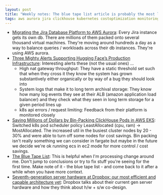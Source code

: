 ```yaml
---
layout: post
title: "Weekly notes: The blue tape list article is probably the most likely to have a positive impact on how I view the world and work. And I've recently discovered the clickhouse engineering blog is absolutely incredible ..."
tags: aws aurora jira clickhouse kubernetes costoptimization monitoring
---
```


* [Migrating the Jira Database Platform to AWS Aurora](https://www.atlassian.com/blog/atlassian-engineering/migrating-jira-database-platform-to-aws-aurora): Every Jira instance gets its own db. There are millions of them packed onto several thousand virtual machines. They're moving around hundreds a day as a way to balance queries / workloads across their db instances. They're using AWS aurora.
* [Three Mighty Alerts Supporting Hugging Face’s Production Infrastructure](https://huggingface.co/blog/infrastructure-alerting): Interesting alerts these (not the usual ones) ...
  * High nat gateway throughput: They have a static threshold set such that when they cross it they know the system has grown substantively either organically or by way of a bug they should look into
  * System logs that make it to long term archival storage: They know how many log events they see at their ALB (amazon application load balancer) and they check what they seen in long term storage for a given period lines up
  * k8s api errors / request limiting: Feedback from their platform is monitored closely
* [Saving Millions of Dollars by Bin-Packing ClickHouse Pods in AWS EKS](https://clickhouse.com/blog/packing-kubernetes-pods-more-efficiently-saving-money): Switched k8s pod scheduler policy LeastAllocated (cpu, ram) -> MostAllocated. The increased util in the busiest cluster nodes by 20 - 30% and were able to turn off some nodes for cost savings. Bin packing isn't really something we can consider in fargate but maybe in the future we decide we're ok running ecs in ec2 mode for more control / cost savings.
* [The Blue Tape List](https://randsinrepose.com/archives/the-blue-tape-list/): This is helpful when I'm processing change around me. Don't jump to conclusions or try to fix stuff you're seeing for the first time. Make note of it - the blue tape list - and come back to it after a while when you have more context.
* [Seventh-generation server hardware at Dropbox: our most efficient and capable architecture yet](https://dropbox.tech/infrastructure/seventh-generation-server-hardware): Dropbox talks about their current gen server hardware and how they think about h/w + s/w co-design.